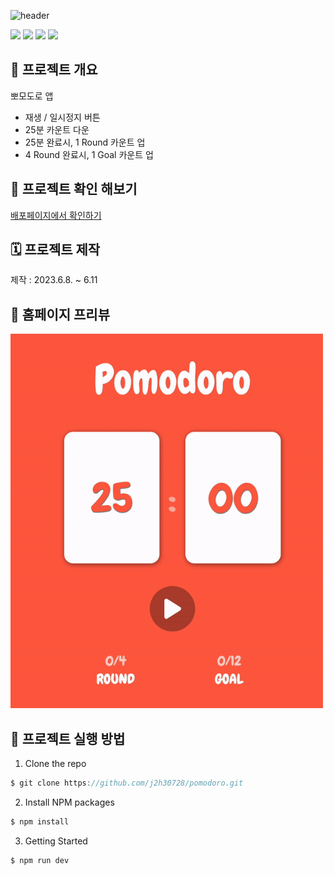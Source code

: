 ![header](https://capsule-render.vercel.app/api?type=waving&color=gradient&height=200&section=header&text=Pomodoro&fontSize=50)

<p>
<img src="https://img.shields.io/badge/React-61DAFB?style=flat-square&logo=React&logoColor=black"/>
<img src="https://img.shields.io/badge/Typescript-3178C6?style=flat-square&logo=Typescript&logoColor=white"/>
<img src="https://img.shields.io/badge/styled components-DB7093?style=flat-square&logo=styled-components&logoColor=white"/>
<img src="https://img.shields.io/badge/Recoil-000?style=flat-square&logo=Recoil&logoColor=white"/>
</p>

## 🐹 프로젝트 개요

뽀모도로 앱

- 재생 / 일시정지 버튼
- 25분 카운트 다운
- 25분 완료시, 1 Round 카운트 업
- 4 Round 완료시, 1 Goal 카운트 업

## 🚀 프로젝트 확인 해보기

[배포페이지에서 확인하기](https://pomodoro-j2h30728.vercel.app/)<br/>

## 🗓️ 프로젝트 제작

제작 : 2023.6.8. ~ 6.11

## 👀 홈페이지 프리뷰

<img width="500px" src="./images/preview.gif" alt="메인화면" >

## 📌 프로젝트 실행 방법

1. Clone the repo

```javascript
$ git clone https://github.com/j2h30728/pomodoro.git
```

2. Install NPM packages

```javascript
$ npm install
```

3. Getting Started

```javascript
$ npm run dev
```

<br/>
